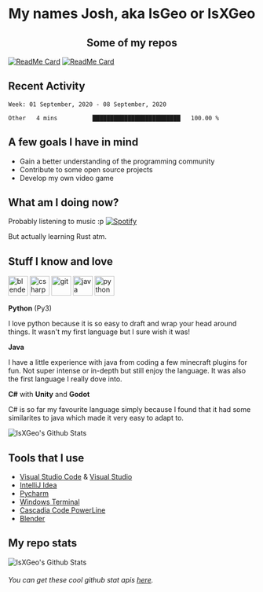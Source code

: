 <h1 align="center">My names Josh, aka IsGeo or IsXGeo</h1>

<h2 align="center">Some of my repos</h2>

[![ReadMe Card](https://github-readme-stats.vercel.app/api/pin/?username=IsXGeo&repo=PyMedusa-VideoConverter&show_owner=true)](https://github.com/IsXGeo/PyMedusa-VideoConverter)
[![ReadMe Card](https://github-readme-stats.vercel.app/api/pin/?username=IsXGeo&repo=hungergames&show_owner=true)](https://github.com/IsXGeo/hungergames)

## Recent Activity
<!--START_SECTION:waka-->
```text
Week: 01 September, 2020 - 08 September, 2020

Other   4 mins          █████████████████████████   100.00 % 
```
<!--END_SECTION:waka-->

## **A few goals I have in mind**

- Gain a better understanding of the programming community
- Contribute to some open source projects
- Develop my own video game

## **What am I doing now?**
Probably listening to music :p
[![Spotify](https://spotify-github-gilt.vercel.app/api/spotify)](https://open.spotify.com/user/31u3d5zmrym4ouwaxuu3ffugrdx4)

But actually learning Rust atm.

## **Stuff I know and love**

<p align="left"><img src="https://download.blender.org/branding/community/blender_community_badge_white.svg" alt="blender" width="40" height="40"/> <img src="https://devicons.github.io/devicon/devicon.git/icons/csharp/csharp-original.svg" alt="csharp" width="40" height="40"/> <img src="https://www.vectorlogo.zone/logos/git-scm/git-scm-icon.svg" alt="git" width="40" height="40"/> <img src="https://devicons.github.io/devicon/devicon.git/icons/java/java-original-wordmark.svg" alt="java" width="40" height="40"/> <img src="https://devicons.github.io/devicon/devicon.git/icons/python/python-original.svg" alt="python" width="40" height="40"/></p>

**Python** (Py3)

I love python because it is so easy to draft and wrap your head around things. It wasn't my first language but I sure wish it was!

**Java**

I have a little experience with java from coding a few minecraft plugins for fun. Not super intense or in-depth but still enjoy the language. It was also the first language I really dove into.

**C#** with **Unity** and **Godot**

C# is so far my favourite language simply because I found that it had some similarites to java which made it very easy to adapt to.

<img align="center" alt="IsXGeo's Github Stats" src="https://github-readme-stats.vercel.app/api/top-langs/?username=IsXGeo&layout=compact"/><br>

## **Tools that I use**

- [Visual Studio Code](https://code.visualstudio.com/)
  & [Visual Studio](https://visualstudio.microsoft.com/)
- [IntelliJ Idea](https://www.jetbrains.com/idea/)
- [Pycharm](https://www.jetbrains.com/pycharm/)
- [Windows Terminal](https://github.com/microsoft/terminal)
- [Cascadia Code PowerLine](https://www.hanselman.com/blog/PatchingTheNewCascadiaCodeToIncludePowerlineGlyphsAndOtherNerdFontsForTheWindowsTerminal.aspx)
- [Blender](https://www.blender.org)

## **My repo stats**

<img align="center" alt="IsXGeo's Github Stats" src="https://github-readme-stats.vercel.app/api?username=IsXGeo&count_private=true&show_icons=true&include_all_commits=true"/>

###### You can get these cool github stat apis [here](https://github.com/anuraghazra/github-readme-stats).
